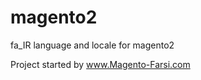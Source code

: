 magento2
========

fa_IR language and locale for magento2

Project started by www.Magento-Farsi.com
